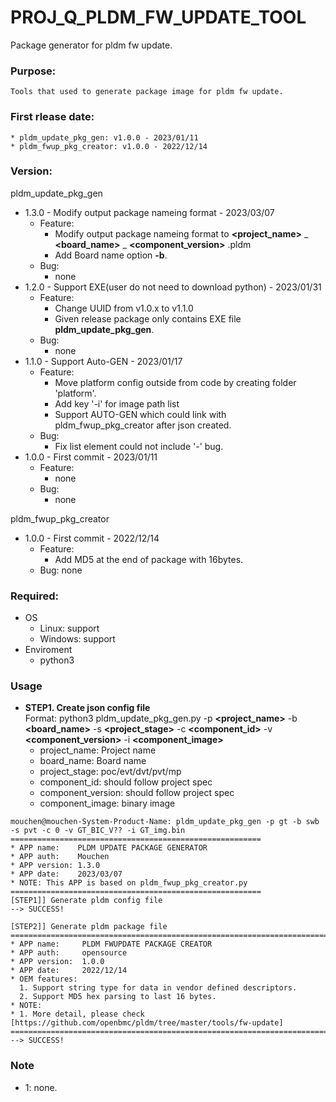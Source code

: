 # PROJ_Q_PLDM_FW_UPDATE_TOOL
Package generator for pldm fw update.

### Purpose:
    Tools that used to generate package image for pldm fw update.

### First rlease date:
    * pldm_update_pkg_gen: v1.0.0 - 2023/01/11
    * pldm_fwup_pkg_creator: v1.0.0 - 2022/12/14

### Version:
pldm_update_pkg_gen
- 1.3.0 - Modify output package nameing format - 2023/03/07
  - Feature:
  	- Modify output package nameing format to **<project_name>** _ **<board_name>** _ **<component_version>** .pldm
	- Add Board name option **-b**.
  - Bug:
  	- none
- 1.2.0 - Support EXE(user do not need to download python) - 2023/01/31
  - Feature:
  	- Change UUID from v1.0.x to v1.1.0
	- Given release package only contains EXE file **pldm_update_pkg_gen**.
  - Bug:
  	- none
- 1.1.0 - Support Auto-GEN - 2023/01/17
  - Feature:
  	- Move platform config outside from code by creating folder 'platform'.
	- Add key '-i' for image path list
	- Support AUTO-GEN which could link with pldm_fwup_pkg_creator after json created.
  - Bug:
  	- Fix list element could not include '-' bug.
- 1.0.0 - First commit - 2023/01/11
  - Feature:
  	- none
  - Bug:
  	- none

pldm_fwup_pkg_creator
- 1.0.0 - First commit - 2022/12/14
  - Feature:
  	- Add MD5 at the end of package with 16bytes.
  - Bug: none

### Required:
- OS
  - Linux: support
  - Windows: support
- Enviroment
  - python3

### Usage
  - **STEP1. Create json config file**\
  Format: python3 pldm_update_pkg_gen.py -p **<project_name>** -b **<board_name>** -s **<project_stage>** -c **<component_id>** -v **<component_version>** -i **<component_image>**
    - project_name: Project name
    - board_name: Board name
    - project_stage: poc/evt/dvt/pvt/mp
    - component_id: should follow project spec
    - component_version: should follow project spec
    - component_image: binary image
```
mouchen@mouchen-System-Product-Name: pldm_update_pkg_gen -p gt -b swb -s pvt -c 0 -v GT_BIC_V?? -i GT_img.bin
========================================================
* APP name:    PLDM UPDATE PACKAGE GENERATOR
* APP auth:    Mouchen
* APP version: 1.3.0
* APP date:    2023/03/07
* NOTE: This APP is based on pldm_fwup_pkg_creator.py
========================================================
[STEP1]] Generate pldm config file
--> SUCCESS!

[STEP2]] Generate pldm package file
============================================================================================
* APP name:     PLDM FWUPDATE PACKAGE CREATOR
* APP auth:     opensource
* APP version:  1.0.0
* APP date:     2022/12/14
* OEM features:
  1. Support string type for data in vendor defined descriptors.
  2. Support MD5 hex parsing to last 16 bytes.
* NOTE: 
* 1. More detail, please check [https://github.com/openbmc/pldm/tree/master/tools/fw-update]
============================================================================================
--> SUCCESS!
```

### Note
- 1: none.

